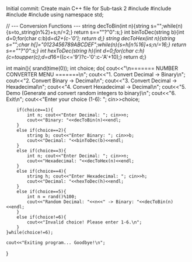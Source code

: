 Initial commit: Create main C++ file for Sub-task 2
#include <iostream>
#include <string>
#include <cstdlib>
#include <ctime>
using namespace std;

// --- Conversion Functions ---
string decToBin(int n){string s="";while(n){s=to_string(n%2)+s;n/=2;} return s==""?"0":s;}
int binToDec(string b){int d=0;for(char c:b)d=d*2+(c-'0'); return d;}
string decToHex(int n){string s="";char h[]="0123456789ABCDEF";while(n){s=h[n%16]+s;n/=16;} return s==""?"0":s;}
int hexToDec(string h){int d=0;for(char c:h){c=toupper(c);d=d*16+((c<='9')?c-'0':c-'A'+10);} return d;}

int main(){
    srand(time(0));
    int choice;
    do{
        cout<<"\n======= NUMBER CONVERTER MENU =======\n";
        cout<<"1. Convert Decimal -> Binary\n";
        cout<<"2. Convert Binary -> Decimal\n";
        cout<<"3. Convert Decimal -> Hexadecimal\n";
        cout<<"4. Convert Hexadecimal -> Decimal\n";
        cout<<"5. Demo (Generate and convert random integers to binary)\n";
        cout<<"6. Exit\n";
        cout<<"Enter your choice (1-6): ";
        cin>>choice;

        if(choice==1){
            int n; cout<<"Enter Decimal: "; cin>>n;
            cout<<"Binary: "<<decToBin(n)<<endl;
        }
        else if(choice==2){
            string b; cout<<"Enter Binary: "; cin>>b;
            cout<<"Decimal: "<<binToDec(b)<<endl;
        }
        else if(choice==3){
            int n; cout<<"Enter Decimal: "; cin>>n;
            cout<<"Hexadecimal: "<<decToHex(n)<<endl;
        }
        else if(choice==4){
            string h; cout<<"Enter Hexadecimal: "; cin>>h;
            cout<<"Decimal: "<<hexToDec(h)<<endl;
        }
        else if(choice==5){
            int n = rand()%100;
            cout<<"Random Decimal: "<<n<<" -> Binary: "<<decToBin(n)<<endl;
        }
        else if(choice!=6){
            cout<<"Invalid choice! Please enter 1-6.\n";
        }
    }while(choice!=6);

    cout<<"Exiting program... Goodbye!\n";
}
